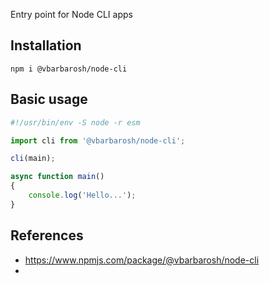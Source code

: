 Entry point for Node CLI apps

## Installation

```shell
npm i @vbarbarosh/node-cli
```

## Basic usage

```javascript
#!/usr/bin/env -S node -r esm

import cli from '@vbarbarosh/node-cli';

cli(main);

async function main()
{
    console.log('Hello...');
}
```

## References

* https://www.npmjs.com/package/@vbarbarosh/node-cli
* 
